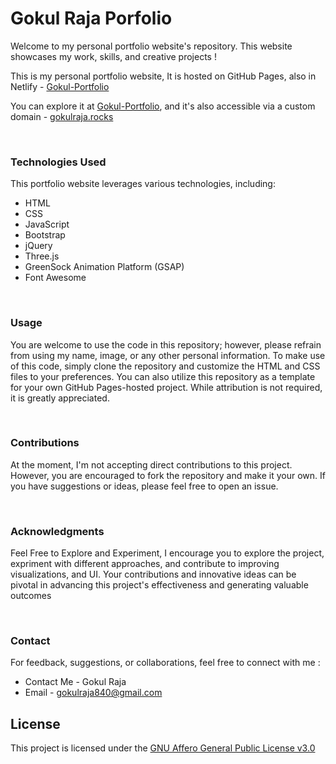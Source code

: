# Gokul Raja Porfolio

Welcome to my personal portfolio website's repository. This website showcases my work, skills, and creative projects !

This is my personal portfolio website, It is hosted on GitHub Pages, also in Netlify - [Gokul-Portfolio](https://gokulraja-portfolio.netlify.app/)

You can explore it at [Gokul-Portfolio](https://gokulraja-portfolio.netlify.app/), and it's also accessible via a custom domain - [gokulraja.rocks](https://gokulraja.rocks)

<br>

### Technologies Used

This portfolio website leverages various technologies, including:

- HTML
- CSS
- JavaScript
- Bootstrap
- jQuery
- Three.js
- GreenSock Animation Platform (GSAP)
- Font Awesome

<br>

### Usage
You are welcome to use the code in this repository; however, please refrain from using my name, image, or any other personal information. To make use of this code, simply clone the repository and customize the HTML and CSS files to your preferences. You can also utilize this repository as a template for your own GitHub Pages-hosted project. While attribution is not required, it is greatly appreciated.

<br>

### Contributions

At the moment, I'm not accepting direct contributions to this project. However, you are encouraged to fork the repository and make it your own. If you have suggestions or ideas, please feel free to open an issue.

<br>

### Acknowledgments

Feel Free to Explore and Experiment, I encourage you to explore the project, expriment with different approaches, and contribute to improving visualizations, and UI. Your contributions and innovative ideas can be pivotal in advancing this project's effectiveness and generating valuable outcomes

<br>

### Contact

For feedback, suggestions, or collaborations, feel free to connect with me : 

- Contact Me - Gokul Raja
- Email - gokulraja840@gmail.com

## License
This project is licensed under the [GNU Affero General Public License v3.0](https://choosealicense.com/licenses/agpl-3.0/)

